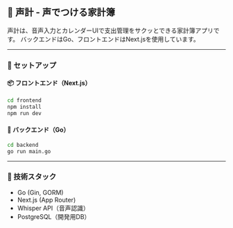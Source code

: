 ## 🧾 声計 - 声でつける家計簿

声計は、音声入力とカレンダーUIで支出管理をサクッとできる家計簿アプリです。
バックエンドはGo、フロントエンドはNext.jsを使用しています。

---

### 🚀 セットアップ

#### 📦 フロントエンド（Next.js）

```bash
cd frontend
npm install
npm run dev
```

#### 🧠 バックエンド（Go）

```bash
cd backend
go run main.go
```

---

### 🔧 技術スタック
- Go (Gin, GORM)
- Next.js (App Router)
- Whisper API（音声認識）
- PostgreSQL（開発用DB）